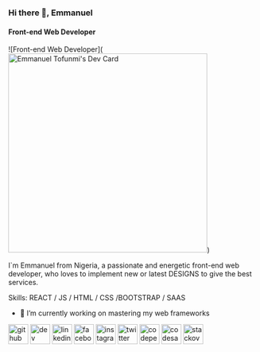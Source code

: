 ### Hi there 👋, Emmanuel
#### Front-end Web Developer
![Front-end Web Developer](<a href="https://app.daily.dev/Hemazyn"><img src="https://api.daily.dev/devcards/faf4d4b3f8074f95b4c5295da2f2e9dd.png?r=ii4" width="400" alt="Emmanuel Tofunmi's Dev Card"/></a>)

I`m Emmanuel from Nigeria, a passionate and energetic front-end web developer, who loves to implement new or latest DESIGNS to give the best services.

Skills: REACT / JS / HTML / CSS /BOOTSTRAP / SAAS

- 🔭 I’m currently working on mastering my web frameworks 

[<img src='https://cdn.jsdelivr.net/npm/simple-icons@3.0.1/icons/github.svg' alt='github' height='40'>](https://github.com/www.github.com/hemazyn)  [<img src='https://cdn.jsdelivr.net/npm/simple-icons@3.0.1/icons/dev-dot-to.svg' alt='dev' height='40'>](https://dev.to/https://dev.to/hemazyn)  [<img src='https://cdn.jsdelivr.net/npm/simple-icons@3.0.1/icons/linkedin.svg' alt='linkedin' height='40'>](https://www.linkedin.com/in/https://www.linkedin.com/in/emmanuel-tofunmi-b0187520b//)  [<img src='https://cdn.jsdelivr.net/npm/simple-icons@3.0.1/icons/facebook.svg' alt='facebook' height='40'>](https://www.facebook.com/https://www.facebook.com/emmanuel.tofunmi.79/)  [<img src='https://cdn.jsdelivr.net/npm/simple-icons@3.0.1/icons/instagram.svg' alt='instagram' height='40'>](https://www.instagram.com/https://www.instagram.com/emmanuel.tofunmi.79//)  [<img src='https://cdn.jsdelivr.net/npm/simple-icons@3.0.1/icons/twitter.svg' alt='twitter' height='40'>](https://twitter.com/https://twitter.com/ImanuelTofunmi3)  [<img src='https://cdn.jsdelivr.net/npm/simple-icons@3.0.1/icons/codepen.svg' alt='codepen' height='40'>](https://codepen.io/https://codepen.io/hemazyn)  [<img src='https://cdn.jsdelivr.net/npm/simple-icons@3.0.1/icons/codesandbox.svg' alt='codesandbox' height='40'>](https://codesandbox.io/u/https://codesandbox.io/u/Hemazyn)  [<img src='https://cdn.jsdelivr.net/npm/simple-icons@3.0.1/icons/stackoverflow.svg' alt='stackoverflow' height='40'>](https://stackoverflow.com/users/https://stackoverflow.com/users/14771999/hemazyn)  


<!-- <a href='https://archiveprogram.github.com/'><img src='https://raw.githubusercontent.com/acervenky/animated-github-badges/master/assets/acbadge.gif' width='40' height='40'></a> <a href='https://docs.github.com/en/developers'><img src='https://raw.githubusercontent.com/acervenky/animated-github-badges/master/assets/devbadge.gif' width='40' height='40'></a> <a href='https://github.com/pricing'><img src='https://raw.githubusercontent.com/acervenky/animated-github-badges/master/assets/pro.gif' width='40' height='40'></a> <a href='https://stars.github.com/'><img src='https://raw.githubusercontent.com/acervenky/animated-github-badges/master/assets/starbadge.gif' width='35' height='35'></a> <a href='https://docs.github.com/en/github/supporting-the-open-source-community-with-github-sponsors'><img src='https://raw.githubusercontent.com/acervenky/animated-github-badges/master/assets/sponsorbadge.gif' width='35' height='35'></a> 

[![Top Langs](https://github-readme-stats.vercel.app/api/top-langs/?username=www.github.com/hemazyn)](https://github.com/anuraghazra/github-readme-stats)

![GitHub stats](https://github-readme-stats.vercel.app/api?username=www.github.com/hemazyn&show_icons=true)  

![GitHub Activity Graph](https://activity-graph.herokuapp.com/graph?username=www.github.com/hemazyn)  

![GitHub metrics](https://metrics.lecoq.io/www.github.com/hemazyn)  

![GitHub streak stats](https://github-readme-streak-stats.herokuapp.com/?user=www.github.com/hemazyn)  

![Profile views](https://gpvc.arturio.dev/www.github.com/hemazyn)   -->


